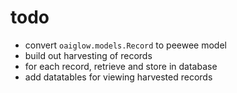 # todo
* convert `oaiglow.models.Record` to peewee model
* build out harvesting of records
 * for each record, retrieve and store in database
* add datatables for viewing harvested records